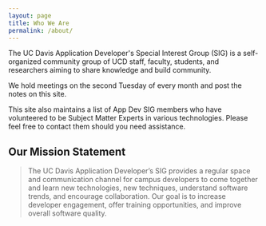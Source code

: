 ```yaml
---
layout: page
title: Who We Are
permalink: /about/
---
```


The UC Davis Application Developer's Special Interest Group (SIG) is a self-organized community group of UCD staff, faculty, students, and researchers aiming to share knowledge and build community.

We hold meetings on the second Tuesday of every month and post the notes on this site.

This site also maintains a list of App Dev SIG members who have volunteered to be Subject Matter Experts in various technologies. Please feel free to contact them should you need assistance.

Our Mission Statement
-

> The UC Davis Application Developer’s SIG provides a regular space and communication channel for campus developers to come together and learn new technologies, new techniques, understand software trends, and encourage collaboration. Our goal is to increase developer engagement, offer training opportunities, and improve overall software quality.
